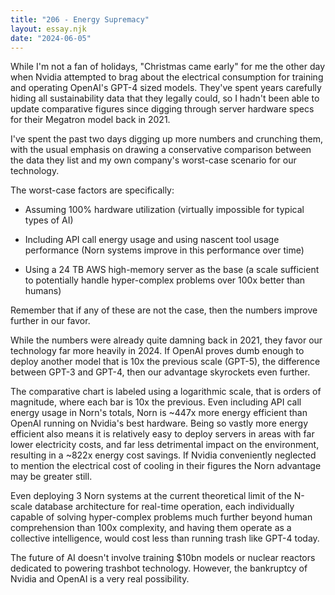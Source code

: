 ```yaml
---
title: "206 - Energy Supremacy"
layout: essay.njk
date: "2024-06-05"
---
```


While I'm not a fan of holidays, "Christmas came early" for me the other day when Nvidia attempted to brag about the electrical consumption for training and operating OpenAI's GPT-4 sized models. They've spent years carefully hiding all sustainability data that they legally could, so I hadn't been able to update comparative figures since digging through server hardware specs for their Megatron model back in 2021.

I've spent the past two days digging up more numbers and crunching them, with the usual emphasis on drawing a conservative comparison between the data they list and my own company's worst-case scenario for our technology.

The worst-case factors are specifically:

- Assuming 100% hardware utilization (virtually impossible for typical types of AI)

- Including API call energy usage and using nascent tool usage performance (Norn systems improve in this performance over time)

- Using a 24 TB AWS high-memory server as the base (a scale sufficient to potentially handle hyper-complex problems over 100x better than humans)

Remember that if any of these are not the case, then the numbers improve further in our favor.

While the numbers were already quite damning back in 2021, they favor our technology far more heavily in 2024. If OpenAI proves dumb enough to deploy another model that is 10x the previous scale (GPT-5), the difference between GPT-3 and GPT-4, then our advantage skyrockets even further.

The comparative chart is labeled using a logarithmic scale, that is orders of magnitude, where each bar is 10x the previous. Even including API call energy usage in Norn's totals, Norn is ~447x more energy efficient than OpenAI running on Nvidia's best hardware. Being so vastly more energy efficient also means it is relatively easy to deploy servers in areas with far lower electricity costs, and far less detrimental impact on the environment, resulting in a ~822x energy cost savings. If Nvidia conveniently neglected to mention the electrical cost of cooling in their figures the Norn advantage may be greater still.

Even deploying 3 Norn systems at the current theoretical limit of the N-scale database architecture for real-time operation, each individually capable of solving hyper-complex problems much further beyond human comprehension than 100x complexity, and having them operate as a collective intelligence, would cost less than running trash like GPT-4 today.

The future of AI doesn't involve training $10bn models or nuclear reactors dedicated to powering trashbot technology. However, the bankruptcy of Nvidia and OpenAI is a very real possibility.
